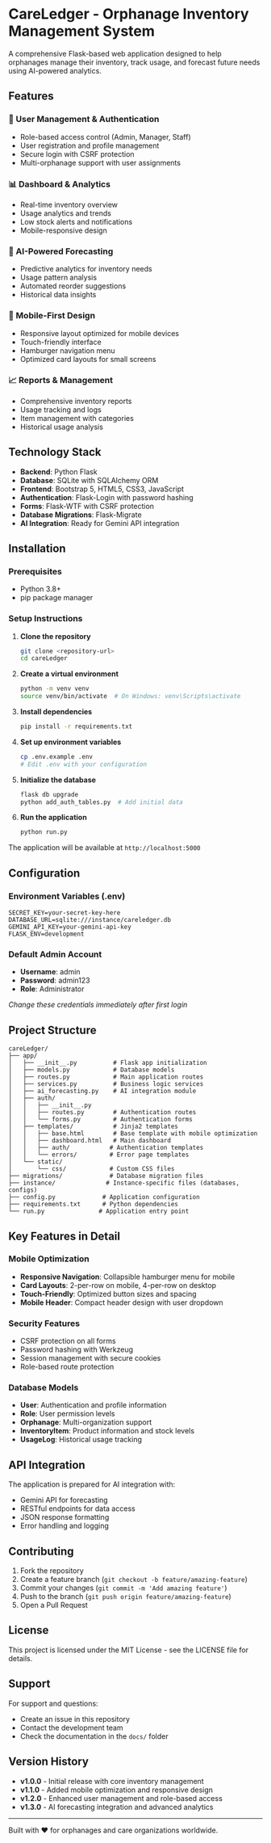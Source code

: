 # CareLedger - Orphanage Inventory Management System

A comprehensive Flask-based web application designed to help orphanages manage their inventory, track usage, and forecast future needs using AI-powered analytics.

## Features

### 🔐 User Management & Authentication
- Role-based access control (Admin, Manager, Staff)
- User registration and profile management
- Secure login with CSRF protection
- Multi-orphanage support with user assignments

### 📊 Dashboard & Analytics
- Real-time inventory overview
- Usage analytics and trends
- Low stock alerts and notifications
- Mobile-responsive design

### 🎯 AI-Powered Forecasting
- Predictive analytics for inventory needs
- Usage pattern analysis
- Automated reorder suggestions
- Historical data insights

### 📱 Mobile-First Design
- Responsive layout optimized for mobile devices
- Touch-friendly interface
- Hamburger navigation menu
- Optimized card layouts for small screens

### 📈 Reports & Management
- Comprehensive inventory reports
- Usage tracking and logs
- Item management with categories
- Historical usage analysis

## Technology Stack

- **Backend**: Python Flask
- **Database**: SQLite with SQLAlchemy ORM
- **Frontend**: Bootstrap 5, HTML5, CSS3, JavaScript
- **Authentication**: Flask-Login with password hashing
- **Forms**: Flask-WTF with CSRF protection
- **Database Migrations**: Flask-Migrate
- **AI Integration**: Ready for Gemini API integration

## Installation

### Prerequisites
- Python 3.8+
- pip package manager

### Setup Instructions

1. **Clone the repository**
   ```bash
   git clone <repository-url>
   cd careLedger
   ```

2. **Create a virtual environment**
   ```bash
   python -m venv venv
   source venv/bin/activate  # On Windows: venv\Scripts\activate
   ```

3. **Install dependencies**
   ```bash
   pip install -r requirements.txt
   ```

4. **Set up environment variables**
   ```bash
   cp .env.example .env
   # Edit .env with your configuration
   ```

5. **Initialize the database**
   ```bash
   flask db upgrade
   python add_auth_tables.py  # Add initial data
   ```

6. **Run the application**
   ```bash
   python run.py
   ```

The application will be available at `http://localhost:5000`

## Configuration

### Environment Variables (.env)
```
SECRET_KEY=your-secret-key-here
DATABASE_URL=sqlite:///instance/careledger.db
GEMINI_API_KEY=your-gemini-api-key
FLASK_ENV=development
```

### Default Admin Account
- **Username**: admin
- **Password**: admin123
- **Role**: Administrator

*Change these credentials immediately after first login*

## Project Structure

```
careLedger/
├── app/
│   ├── __init__.py          # Flask app initialization
│   ├── models.py            # Database models
│   ├── routes.py            # Main application routes
│   ├── services.py          # Business logic services
│   ├── ai_forecasting.py    # AI integration module
│   ├── auth/
│   │   ├── __init__.py
│   │   ├── routes.py        # Authentication routes
│   │   └── forms.py         # Authentication forms
│   ├── templates/           # Jinja2 templates
│   │   ├── base.html        # Base template with mobile optimization
│   │   ├── dashboard.html   # Main dashboard
│   │   ├── auth/           # Authentication templates
│   │   └── errors/         # Error page templates
│   └── static/
│       └── css/            # Custom CSS files
├── migrations/             # Database migration files
├── instance/              # Instance-specific files (databases, configs)
├── config.py             # Application configuration
├── requirements.txt      # Python dependencies
└── run.py               # Application entry point
```

## Key Features in Detail

### Mobile Optimization
- **Responsive Navigation**: Collapsible hamburger menu for mobile
- **Card Layouts**: 2-per-row on mobile, 4-per-row on desktop
- **Touch-Friendly**: Optimized button sizes and spacing
- **Mobile Header**: Compact header design with user dropdown

### Security Features
- CSRF protection on all forms
- Password hashing with Werkzeug
- Session management with secure cookies
- Role-based route protection

### Database Models
- **User**: Authentication and profile information
- **Role**: User permission levels
- **Orphanage**: Multi-organization support
- **InventoryItem**: Product information and stock levels
- **UsageLog**: Historical usage tracking

## API Integration

The application is prepared for AI integration with:
- Gemini API for forecasting
- RESTful endpoints for data access
- JSON response formatting
- Error handling and logging

## Contributing

1. Fork the repository
2. Create a feature branch (`git checkout -b feature/amazing-feature`)
3. Commit your changes (`git commit -m 'Add amazing feature'`)
4. Push to the branch (`git push origin feature/amazing-feature`)
5. Open a Pull Request

## License

This project is licensed under the MIT License - see the LICENSE file for details.

## Support

For support and questions:
- Create an issue in this repository
- Contact the development team
- Check the documentation in the `docs/` folder

## Version History

- **v1.0.0** - Initial release with core inventory management
- **v1.1.0** - Added mobile optimization and responsive design
- **v1.2.0** - Enhanced user management and role-based access
- **v1.3.0** - AI forecasting integration and advanced analytics

---

Built with ❤️ for orphanages and care organizations worldwide.
